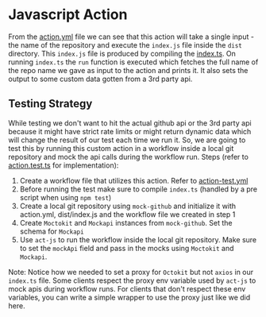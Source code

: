 # Javascript Action

From the [action.yml](action.yml) file we can see that this action will take a single input - the name of the repository and execute the `index.js` file inside the `dist` directory. This `index.js` file is produced by compiling the [index.ts](index.ts). On running `index.ts` the `run` function is executed which fetches the full name of the repo name we gave as input to the action and prints it. It also sets the output to some custom data gotten from a 3rd party api.

## Testing Strategy

While testing we don't want to hit the actual github api or the 3rd party api because it might have strict rate limits or might return dynamic data which will change the result of our test each time we run it.
So, we are going to test this by running this custom action in a workflow inside a local git repository and mock the api calls during the workflow run.
Steps (refer to [action.test.ts](test/action.test.ts) for implementation):  
1. Create a workflow file that utilizes this action. Refer to [action-test.yml](test/action-test.yml)
2. Before running the test make sure to compile `index.ts` (handled by a pre script when using `npm test`)
3. Create a local git repository using `mock-github` and initialize it with action.yml, dist/index.js and the workflow file we created in step 1
4. Create `Moctokit` and `Mockapi` instances from `mock-github`. Set the schema for `Mockapi`
5. Use `act-js` to run the workflow inside the local git repository. Make sure to set the `mockApi` field and pass in the mocks using `Moctokit` and `Mockapi`. 

Note: Notice how we needed to set a proxy for `Octokit` but not `axios` in our `index.ts` file. Some clients respect the proxy env variable used by `act-js` to mock apis during workflow runs. For clients that don't respect these env variables, you can write a simple wrapper to use the proxy just like we did here.